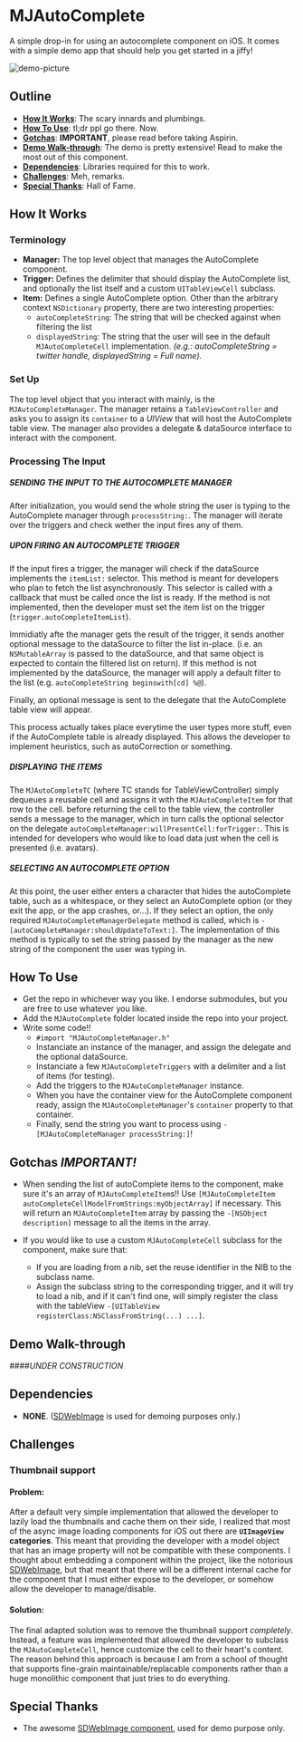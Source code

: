 # MJAutoComplete

A simple drop-in for using an autocomplete component on iOS. It comes with a simple demo app that should help you get started in a jiffy!

![demo-picture](http://i.imgur.com/ddIm9Fq.png)

## Outline

+ **[How It Works](#how-it-works)**: The scary innards and plumbings.
+ **[How To Use](#how-to-use)**: tl;dr ppl go there. Now.
+ **[Gotchas](#gotchas)**: **IMPORTANT**, please read before taking Aspirin.
+ **[Demo Walk-through](#demo-walk-through)**: The demo is pretty extensive! Read to make the most out of this component.
+ **[Dependencies](#dependencies)**: Libraries required for this to work.
+ **[Challenges](#challenges)**: Meh, remarks.
+ **[Special Thanks](#special-thanks)**: Hall of Fame.

## How It Works

### Terminology

+ **Manager:** The top level object that manages the AutoComplete component.
+ **Trigger:** Defines the delimiter that should display the AutoComplete list, and optionally the list itself and a custom `UITableViewCell` subclass.
+ **Item:** Defines a single AutoComplete option. Other than the arbitrary context `NSDictionary` property, there are two interesting properties:
	- `autoCompleteString`: The string that will be checked against when filtering the list
	- `displayedString`: The string that the user will see in the default `MJAutoCompleteCell` implementation. *(e.g.: autoCompleteString = twitter handle, displayedString = Full name).*

### Set Up

The top level object that you interact with mainly, is the `MJAutoCompleteManager`. The manager retains a `TableViewController` and asks you to assign its `container` to a *UIView* that will host the AutoComplete table view. The manager also provides  a delegate & dataSource interface to interact with the component.

### Processing The Input

##### SENDING THE INPUT TO THE AUTOCOMPLETE MANAGER

After initialization, you would send the whole string the user is typing to the AutoComplete manager through `processString:`. The manager will iterate over the triggers and check wether the input fires any of them.

##### UPON FIRING AN AUTOCOMPLETE TRIGGER

If the input fires a trigger, the manager will check if the dataSource implements the `itemList:` selector. This method is meant for developers who plan to fetch the list asynchronously. This selector is called with a callback that must be called once the list is ready. If the method is not implemented, then the developer must set the item list on the trigger (`trigger.autoCompleteItemList`).

Immidiatly afte the manager gets the result of the trigger, it sends another optional message to the dataSource to filter the list in-place. (i.e. an `NSMutableArray` is passed to the dataSource, and that same object is expected to contain the filtered list on return). If this method is not implemented by the dataSource, the manager will apply a default filter to the list (e.g. `autoCompleteString beginswith[cd] %@`).

Finally, an optional message is sent to the delegate that the AutoComplete table view will appear.

This process actually takes place everytime the user types more stuff, even if the AutoComplete table is already displayed. This allows the developer to implement heuristics, such as autoCorrection or something. 

##### DISPLAYING THE ITEMS

The `MJAutoCompleteTC` (where TC stands for TableViewController) simply dequeues a reusable cell and assigns it with the `MJAutoCompleteItem` for that row to the cell. before returning the cell to the table view, the controller sends a message to the manager, which in turn calls the optional selector on the delegate `autoCompleteManager:willPresentCell:forTrigger:`. This is intended for developers who would like to load data just when the cell is presented (i.e. avatars).

##### SELECTING AN AUTOCOMPLETE OPTION

At this point, the user either enters a character that hides the autoComplete table, such as a whitespace, or they select an AutoComplete option (or they exit the app, or the app crashes, or...). If they select an option, the only required `MJAutoCompleteManagerDelegate` method is called, which is `-[autoCompleteManager:shouldUpdateToText:]`. The implementation of this method is typically to set the string passed by the manager as the new string of the component the user was typing in.

## How To Use

+ Get the repo in whichever way you like. I endorse submodules, but you are free to use whatever you like.
+ Add the `MJAutoComplete` folder located inside the repo into your project.
+ Write some code!!
	- `#import "MJAutoCompleteManager.h"`
	- Instanciate an instance of the manager, and assign the delegate and the optional dataSource.
	- Instanciate a few `MJAutoCompleteTriggers` with a delimiter and a list of items (for testing).
	- Add the triggers to the `MJAutoCompleteManager` instance.
	- When you have the container view for the AutoComplete component ready, assign the `MJAutoCompleteManager`'s `container` property to that container.
	- Finally, send the string you want to process using `-[MJAutoCompleteManager processString:]`!


## Gotchas *IMPORTANT!*

+ When sending the list of autoComplete items to the component, make sure it's an array of `MJAutoCompleteItem`s!! Use `[MJAutoCompleteItem autoCompleteCellModelFromStrings:myObjectArray]` if necessary. This will return an `MJAutoCompleteItem` array by passing the `-[NSObject description]` message to all the items in the array.

+ If you would like to use a custom `MJAutoCompleteCell` subclass for the component, make sure that:
	- If you are loading from a nib, set the reuse identifier in the NIB to the subclass name.
	- Assign the subclass string to the corresponding trigger, and it will try to load a nib, and if it can't find one, will simply register the class with the tableView `-[UITableView registerClass:NSClassFromString(...) ...]`.


## Demo Walk-through

####*UNDER CONSTRUCTION*

## Dependencies

+ **NONE**. ([SDWebImage](https://github.com/rs/SDWebImage) is used for demoing purposes only.)

## Challenges

### Thumbnail support

#### Problem:

After a default very simple implementation that allowed the developer to lazily load the thumbnails and cache them on their side, I realized that most of the async image loading components for iOS out there are **`UIImageView` categories**. This meant that providing the developer with a model object that has an image property will not be compatible with these components. I thought about embedding a component within the project, like the notorious [SDWebImage](https://github.com/rs/SDWebImage), but that meant that there will be a different internal cache for the component that I must either expose to the developer, or somehow allow the developer to manage/disable.

#### Solution:

The final adapted solution was to remove the thumbnail support *completely*. Instead, a feature was implemented that allowed the developer to subclass the `MJAutoCompleteCell`, hence customize the cell to their heart's content. The reason behind this approach is because I am from a school of thought that supports fine-grain maintainable/replacable components rather than a huge monolithic component that just tries to do everything.

## Special Thanks

+ The awesome [SDWebImage component](https://github.com/rs/SDWebImage), used for demo purpose only.
